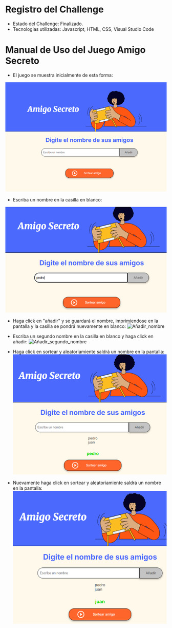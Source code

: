 <h1>Registro del Challenge</h1>

- Estado del Challenge: Finalizado.
- Tecnologias utilizadas: Javascript, HTML, CSS, Visual Studio Code

# Manual de Uso del Juego Amigo Secreto

- El juego se muestra inicialmente de esta forma:

![interfaz_inicial](manual/Inicio_del_juego.PNG)

- Escriba un nombre en la casilla en blanco:

![Escribir_nombre](manual/Digite_nombre.PNG)

- Haga click en "añadir" y se guardará el nombre, imprimiendose en la pantalla y la casilla se pondrá nuevamente en blanco:
![Añadir_nombre](manual/click_añadir_imprime.PNG)

- Escriba un segundo nombre en la casilla en blanco y haga click en añadir:
![Añadir_segundo_nombre](manual/añadir_segundo_nombre.PNG)

- Haga click en sortear y aleatoriamiente saldrá un nombre en la pantalla:
![click_sortear](manual/click_sortear.PNG)

- Nuevamente haga click en sortear y aleatoriamiente saldrá un nombre en la pantalla:
![nuevo_click_sortear](manual/nuevamente_click_sortear.PNG)
